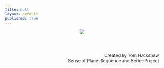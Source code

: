 ```yaml
---
title: null
layout: default
published: true
---
```


<center>

<img src="https://farm1.staticflickr.com/379/19680868820_65f0c2be67_z_d.jpg">

<center>

<br><br>

<div align="right">
Created by Tom Hackshaw
<br>
Sense of Place: Sequence and Series Project

